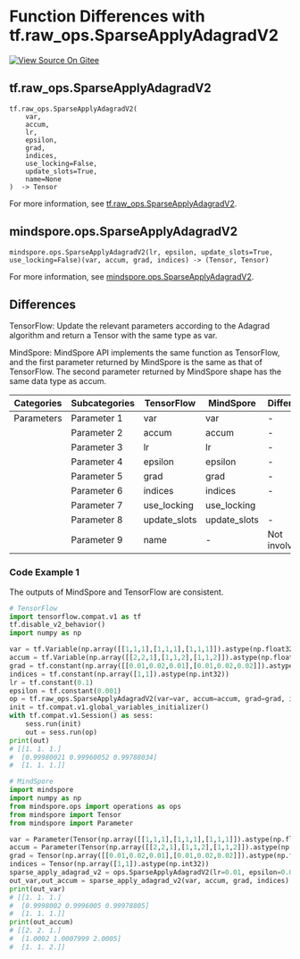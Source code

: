 # Function Differences with tf.raw_ops.SparseApplyAdagradV2

[![View Source On Gitee](https://mindspore-website.obs.cn-north-4.myhuaweicloud.com/website-images/r2.0/resource/_static/logo_source_en.png)](https://gitee.com/mindspore/docs/blob/r2.0/docs/mindspore/source_en/note/api_mapping/tensorflow_diff/SparseApplyAdagradV2.md)

## tf.raw_ops.SparseApplyAdagradV2

```text
tf.raw_ops.SparseApplyAdagradV2(
    var,
    accum,
    lr,
    epsilon,
    grad,
    indices,
    use_locking=False,
    update_slots=True,
    name=None
)  -> Tensor
```

For more information, see [tf.raw_ops.SparseApplyAdagradV2](https://tensorflow.google.cn/versions/r2.6/api_docs/python/tf/raw_ops/SparseApplyAdagradV2).

## mindspore.ops.SparseApplyAdagradV2

```text
mindspore.ops.SparseApplyAdagradV2(lr, epsilon, update_slots=True, use_locking=False)(var, accum, grad, indices) -> (Tensor, Tensor)
```

For more information, see [mindspore.ops.SparseApplyAdagradV2](https://www.mindspore.cn/docs/en/r2.0/api_python/ops/mindspore.ops.SparseApplyAdagradV2.html).

## Differences

TensorFlow: Update the relevant parameters according to the Adagrad algorithm and return a Tensor with the same type as var.

MindSpore: MindSpore API implements the same function as TensorFlow, and the first parameter returned by MindSpore is the same as that of TensorFlow. The second parameter returned by MindSpore shape has the same data type as accum.

| Categories | Subcategories |TensorFlow | MindSpore | Differences |
| --- | --- | --- | --- |---|
|Parameters | Parameter 1 | var | var         | -   |
|  | Parameter 2 | accum       | accum          | - |
|  | Parameter 3 | lr       | lr         | - |
|  | Parameter 4 | epsilon       | epsilon          | - |
|  | Parameter 5 | grad       | grad         | - |
|  | Parameter 6 | indices       | indices          | - |
| | Parameter 7 | use_locking | use_locking      | |
|  | Parameter 8 | update_slots       | update_slots         | - |
| | Parameter 9 | name | -           | Not involved |

### Code Example 1

The outputs of MindSpore and TensorFlow are consistent.

```python
# TensorFlow
import tensorflow.compat.v1 as tf
tf.disable_v2_behavior()
import numpy as np

var = tf.Variable(np.array([[1,1,1],[1,1,1],[1,1,1]]).astype(np.float32))
accum = tf.Variable(np.array([[2,2,1],[1,1,2],[1,1,2]]).astype(np.float32))
grad = tf.constant(np.array([[0.01,0.02,0.01],[0.01,0.02,0.02]]).astype(np.float32))
indices = tf.constant(np.array([1,1]).astype(np.int32))
lr = tf.constant(0.1)
epsilon = tf.constant(0.001)
op = tf.raw_ops.SparseApplyAdagradV2(var=var, accum=accum, grad=grad, indices=indices, lr=lr, epsilon=epsilon)
init = tf.compat.v1.global_variables_initializer()
with tf.compat.v1.Session() as sess:
    sess.run(init)
    out = sess.run(op)
print(out)
# [[1. 1. 1.]
#  [0.99980021 0.99960052 0.99788034]
#  [1. 1. 1.]]

# MindSpore
import mindspore
import numpy as np
from mindspore.ops import operations as ops
from mindspore import Tensor
from mindspore import Parameter

var = Parameter(Tensor(np.array([[1,1,1],[1,1,1],[1,1,1]]).astype(np.float32)), name="var")
accum = Parameter(Tensor(np.array([[2,2,1],[1,1,2],[1,1,2]]).astype(np.float32)), name="accum")
grad = Tensor(np.array([[0.01,0.02,0.01],[0.01,0.02,0.02]]).astype(np.float32))
indices = Tensor(np.array([1,1]).astype(np.int32))
sparse_apply_adagrad_v2 = ops.SparseApplyAdagradV2(lr=0.01, epsilon=0.001)
out_var,out_accum = sparse_apply_adagrad_v2(var, accum, grad, indices)
print(out_var)
# [[1. 1. 1.]
#  [0.9998002 0.9996005 0.99978805]
#  [1. 1. 1.]]
print(out_accum)
# [[2. 2. 1.]
#  [1.0002 1.0007999 2.0005]
#  [1. 1. 2.]]

```
